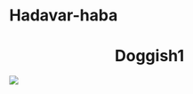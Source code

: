 # Hadavar-haba
<html>
 
 <head>
    <center><h1>Doggish1</h1></center>
  </head>

<body>
  
  <image src ="https://cdn.shopify.com/s/files/1/1141/7246/files/2329b5dcd1e7edea3b08d2867167d079--adorable-animals-funny-animals_large.jpg?v=1500312349"/>

</body>

</html>
